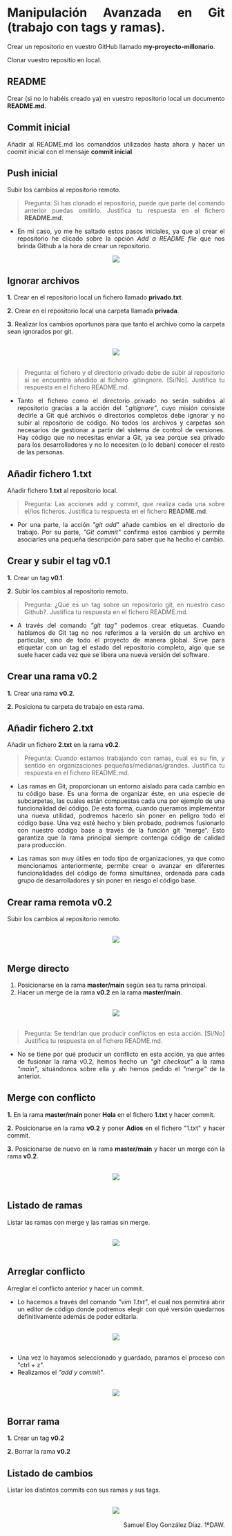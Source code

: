 <div align="justify">

# Manipulación Avanzada en Git (trabajo con tags y ramas).

Crear un repositorio en vuestro GitHub llamado **my-proyecto-millonario**.

Clonar vuestro repositio en local.

## README

Crear (si no lo habéis creado ya) en vuestro repositorio local
un documento **README.md**.

## Commit inicial

Añadir al README.md los comanddos utilizados hasta ahora
y hacer un coomit inicial con el mensaje **commit inicial**.

## Push inicial

Subir los cambios al repositorio remoto.


> Pregunta: Si has clonado el repositorio, puede que parte del comando anterior puedas omitirlo. Justifica tu respuesta en el fichero **README.md**.
  
- En mi caso, yo  me he saltado estos pasos iniciales, ya que al crear el repositorio he clicado sobre la opción _Add a README file_ que nos brinda Github a la hora de crear un repositorio.

<div align="center">
  <img src="https://github.com/samugd17/my-proyecto-millonario/blob/main/IMG/Add%20a%20readme%20file.png" >
</div>
  
## Ignorar archivos
  
**1.** Crear en el repositorio local un fichero llamado **privado.txt**.

**2.** Crear en el repositorio local una carpeta llamada **privada**.

**3.** Realizar los cambios oportunos para que tanto el archivo como
la carpeta sean ignorados por git.
  
</br>
<div align="center">
  <img src="https://github.com/samugd17/my-proyecto-millonario/blob/main/IMG/1.%20Hasta%20ignorar%20archivos.png?raw=true" >
</div>
</br>

> Pregunta: el fichero y el directorio privado debe de subir al repositorio si se encuentra añadido al fichero .gitingnore. [Si/No]. Justifica tu respuesta en el fichero README.md.

- Tanto el fichero como el directorio privado no serán subidos al repositorio gracias a la acción del _".gitignore"_, cuyo misión consiste decirle a Git qué archivos o directorios completos debe ignorar y no subir al repositorio de código. No todos los archivos y carpetas son necesarios de gestionar a partir del sistema de control de versiones. Hay código que no necesitas enviar a Git, ya sea porque sea privado para los desarrolladores y no lo necesiten (o lo deban) conocer el resto de las personas.

## Añadir fichero 1.txt

Añadir fichero **1.txt** al repositorio local.

> Pregunta: Las acciones add y commit, que realiza cada una sobre el/los ficheros. Justifica tu respuesta en el fichero **README.md**.
- Por una parte, la acción _"git add"_ añade cambios en el directorio de trabajo. Por su parte, _"Git commit"_ confirma estos cambios y permite asociarles una pequeña descripción para saber que ha hecho el cambio.

## Crear y subir el tag v0.1

**1.** Crear un tag **v0.1**.  

**2.** Subir los cambios al repositorio remoto.

> Pregunta: ¿Qué es un tag sobre un repositorio git, en nuestro caso Github?. Justifica tu respuesta en el fichero README.md.

- A través del comando _"git tag"_ podemos crear etiquetas. Cuando hablamos de Git tag no nos referimos a la versión de un archivo en particular, sino de todo el proyecto de manera global. Sirve para etiquetar con un tag el estado del repositorio completo, algo que se suele hacer cada vez que se libera una nueva versión del software.

## Crear una rama v0.2

**1.** Crear una rama **v0.2**.

**2.** Posiciona tu carpeta de trabajo en esta rama.

## Añadir fichero 2.txt

Añadir un fichero **2.txt** en la rama **v0.2**.


> Pregunta: Cuando estamos trabajando con ramas, cual es su fin, y sentido en organizaciones pequeñas/medianas/grandes. Justifica tu respuesta en el fichero README.md.

- Las ramas en Git, proporcionan un entorno aislado para cada cambio en tu código base. Es una forma de organizar éste, en una especie de subcarpetas, las cuales están compuestas cada una por ejemplo de una funcionalidad del código. De esta forma, cuando queramos implementar una nueva utilidad, podremos hacerlo sin poner en peligro todo el código base. Una vez esté hecho y bien probado, podremos fusionarlo con nuestro código base a través de la función git “merge”. Esto garantiza que la rama principal siempre contenga código de calidad para producción. 

- Las ramas son muy útiles en todo tipo de organizaciones, ya que como mencionamos anteriormente,  permite crear o avanzar en diferentes funcionalidades del código de forma simultánea, ordenada para cada grupo de desarrolladores y sin poner en riesgo el código base.

## Crear rama remota v0.2

Subir los cambios al repositorio remoto.

</br>
<div align="center">
  <img src="https://github.com/samugd17/my-proyecto-millonario/blob/main/IMG/2.%20Hasta%20crear%20rama%20remota%200.2.png?raw=true" >
</div>
</br>

## Merge directo

1. Posicionarse en la rama **master/main** según sea tu rama principal.
2. Hacer un merge de la rama **v0.2** en la rama **master/main**.

</br>
<div align="center">
  <img src="https://github.com/samugd17/my-proyecto-millonario/blob/main/IMG/3.%20Hasta%20Merge%20con%20conflicto.png?raw=true" >
</div>
</br>

> Pregunta: Se tendrían que producir conflictos en esta acción. [Si/No] Justifica tu respuesta en el fichero README.md.

- No se tiene por qué producir un conflicto en esta acción, ya que antes de fusionar la rama v0.2, hemos hecho un _"git checkout"_ a la rama _"main"_, situándonos sobre ella y ahi hemos pedido el _"merge"_ de la anterior. 

## Merge con conflicto

**1.** En la rama **master/main** poner **Hola** en el fichero **1.txt** y hacer commit.

**2.** Posicionarse en la rama **v0.2** y poner **Adios** en el fichero "1.txt" y hacer commit.

**3.** Posicionarse de nuevo en la rama **master/main** y hacer un merge con la rama **v0.2**.

</br>
<div align="center">
  <img src="https://github.com/samugd17/my-proyecto-millonario/blob/main/IMG/4.%20Hasta%20Merge%20con%20conflicto%20antes%20de%20vim.png?raw=true" >
</div>
</br>

## Listado de ramas

Listar las ramas con merge y las ramas sin merge.

</br>
<div align="center">
  <img src="https://github.com/samugd17/my-proyecto-millonario/blob/main/IMG/5.%20Listado%20de%20ramas.png" >
</div>
</br>

## Arreglar conflicto

Arreglar el conflicto anterior y hacer un commit.

- Lo hacemos a través del comando _"vim 1.txt"_, el cual nos permitirá  abrir un editor de código donde podremos elegir con qué versión quedarnos definitivamente además de poder editarla.

</br>
<div align="center">
  <img src="https://github.com/samugd17/my-proyecto-millonario/blob/main/IMG/VIM.png" >
</div>
</br>

- Una vez lo hayamos seleccionado y guardado, paramos el proceso con "ctrl + z".
- Realizamos el _"add y commit"_.

</br>
<div align="center">
  <img src="https://github.com/samugd17/my-proyecto-millonario/blob/main/IMG/6.%20Conflicto%20arreglado.png" >
</div>
</br>

## Borrar rama

**1.** Crear un tag **v0.2**

**2.** Borrar la rama **v0.2**

## Listado de cambios

Listar los distintos commits con sus ramas y sus tags.

</br>
<div align="center">
  <img src="https://github.com/samugd17/my-proyecto-millonario/blob/main/IMG/7.%20Final.png" >
</div>
</br>

<div align="right">
  Samuel Eloy González Díaz. 1ºDAW.
</div>  


</div>
